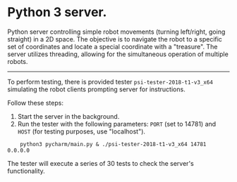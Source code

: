 # Python 3 server.

Python server controlling simple robot movements (turning left/right, going straight) in a 2D space. The objective is to navigate the robot to a specific set of coordinates and locate a special coordinate with a "treasure". The server utilizes threading, allowing for the simultaneous operation of multiple robots.

---
To perform testing, there is provided tester `psi-tester-2018-t1-v3_x64` simulating the robot clients prompting server for instructions.

Follow these steps:
1. Start the server in the background.
2. Run the tester with the following parameters: `PORT` (set to 14781) and `HOST` (for testing purposes, use "localhost").
```
    python3 pycharm/main.py & ./psi-tester-2018-t1-v3_x64 14781 0.0.0.0
```
 
The tester will execute a series of 30 tests to check the server's functionality.
